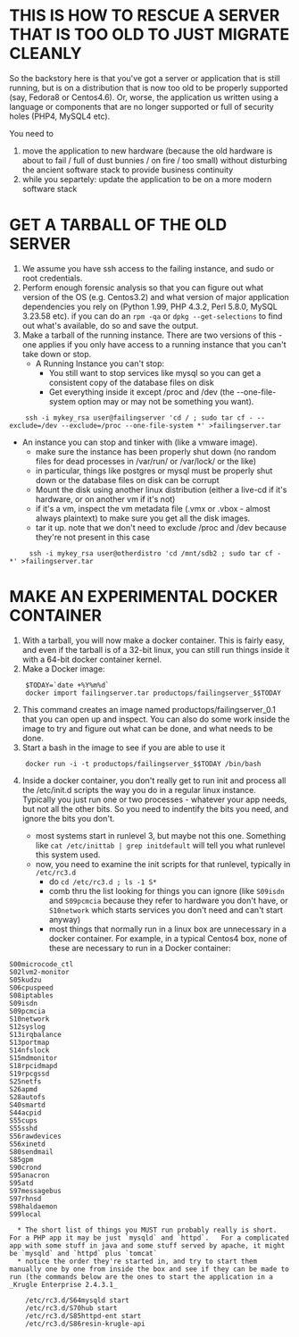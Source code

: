 # THIS IS HOW TO RESCUE A SERVER THAT IS TOO OLD TO JUST MIGRATE CLEANLY

So the backstory here is that you've got a server or application that
is still running, but is on a distribution that is now too old to be
properly supported (say, Fedora8 or Centos4.6). Or, worse, the
application us written using a language or components that are no
longer supported or full of security holes (PHP4, MySQL4 etc).

You need to

1.  move the application to new hardware (because the old hardware is about to fail / full of dust bunnies / on fire / too small) without disturbing the ancient software stack to provide business continuity 
2.  while you separtely: update the application to be on a more modern software stack

# GET A TARBALL OF THE OLD SERVER

1. We assume you have ssh access to the failing instance, and sudo or root credentials.  
1. Perform enough forensic analysis so that you can figure out what version of the OS (e.g. Centos3.2) and what version of major application dependencies you rely on (Python 1.99, PHP 4.3.2, Perl 5.8.0, MySQL 3.23.58 etc).  if you can do an `rpm -qa` or `dpkg --get-selections` to find out what's available, do so and save the output.
1. Make a tarball of the running instance.  There are two versions of this - one applies if you only have access to a running instance that you can't take down or stop.
   *  A Running Instance you can't stop:  
      * You still want to stop services like mysql so you can get a consistent copy of the database files on disk
      * Get everything inside it except /proc and /dev (the --one-file-system option may or may not be something you want).
      
```
    ssh -i mykey_rsa user@failingserver 'cd / ; sudo tar cf - --exclude=/dev --exclude=/proc --one-file-system *' >failingserver.tar
```
  *  An instance you can stop and tinker with (like a vmware image).   
      * make sure the instance has been properly shut down (no random files for dead processes in /var/run/ or /var/lock/ or the like) 
      * in particular, things like postgres or mysql must be properly shut down or the database files on disk can be corrupt
      * Mount the disk using another linux distribution (either a live-cd if it's hardware, or on another vm if it's not)
      * if it's a vm, inspect the vm metadata file (.vmx or .vbox - almost always plaintext) to make sure you get all the disk images.
      * tar it up.  note that we don't need to exclude /proc and /dev because they're not present in this case  

```
     ssh -i mykey_rsa user@otherdistro 'cd /mnt/sdb2 ; sudo tar cf - *' >failingserver.tar
```



# MAKE AN EXPERIMENTAL DOCKER CONTAINER

1. With a tarball, you will now make a docker container.  This is fairly easy, and even if the tarball is of a 32-bit linux, you can still run things inside it with a 64-bit docker container kernel.
1. Make a Docker image:
 
```
    $TODAY=`date +%Y%m%d`
    docker import failingserver.tar productops/failingserver_$$TODAY
```
2. This command creates an image named productops/failingserver_0.1 that you can open up and inspect.   You can also do some work inside the image to try and figure out what can be done, and what needs to be done.
3. Start a bash in the image to see if you are able to use it

```
    docker run -i -t productops/failingserver_$$TODAY /bin/bash
```
4. Inside a docker container, you don't really get to run init and process all the /etc/init.d scripts the way you do in a regular linux instance.  Typically you just run one or two processes - whatever your app needs, but not all the other bits.   So you need to indentify the bits you need, and ignore the bits you don't.

   * most systems start in runlevel 3, but maybe not this one.  Something like  `cat /etc/inittab | grep initdefault` will tell you what runlevel this system used.
   * now, you need to examine the init scripts for that runlevel, typically in `/etc/rc3.d`
      * do `cd /etc/rc3.d ; ls -1 S*`
      * comb thru the list looking for things you can ignore (like `S09isdn` and `S09pcmcia` because they refer to hardware you don't have, or `S10network` which starts services you don't need and can't start anyway)
      * most things that normally run in a linux box are unnecessary in a docker container.  For example, in a typical Centos4 box, none of these are necessary to run in a Docker container: 

```
S00microcode_ctl
S02lvm2-monitor
S05kudzu
S06cpuspeed
S08iptables
S09isdn
S09pcmcia
S10network
S12syslog
S13irqbalance
S13portmap
S14nfslock
S15mdmonitor
S18rpcidmapd
S19rpcgssd
S25netfs
S26apmd
S28autofs
S40smartd
S44acpid
S55cups
S55sshd
S56rawdevices
S56xinetd
S80sendmail
S85gpm
S90crond
S95anacron
S95atd
S97messagebus
S97rhnsd
S98haldaemon
S99local
```
      * The short list of things you MUST run probably really is short.   For a PHP app it may be just `mysqld` and `httpd`.   For a complicated app with some stuff in java and some stuff served by apache, it might be `mysqld` and `httpd` plus `tomcat`
      * notice the order they're started in, and try to start them manually one by one from inside the box and see if they can be made to run (the commands below are the ones to start the application in a _Krugle Enterprise 2.4.3.1_
      
```
    /etc/rc3.d/S64mysqld start 
    /etc/rc3.d/S70hub start 
    /etc/rc3.d/S85httpd-ent start 
    /etc/rc3.d/S86resin-krugle-api 
```
